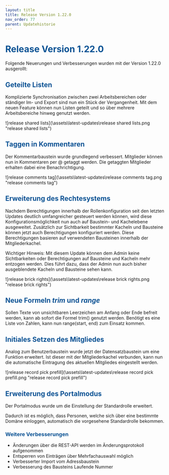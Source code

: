 ```yaml
---
layout: title
title: Release Version 1.22.0
nav_order: 77
parent: Updatehistorie
---
```


# <span style="color:#0b5394">**Release Version 1.22.0**</span>

Folgende Neuerungen und Verbesserungen wurden mit der Version 1.22.0 ausgerollt:

## <span style="color:#0b5394">**Geteilte Listen**</span>

Komplizierte Synchronisation zwischen zwei Arbeitsbereichen oder ständiger Im- und Export sind nun ein Stück der Vergangenheit.
Mit dem neuen Feature können nun Listen geteilt und so über mehrere Arbeitsbereiche hinweg genutzt werden.

![release shared lists](\assets\latest-updates\release shared lists.png "release shared lists")

## <span style="color:#0b5394">**Taggen in Kommentaren**</span>

Der Kommentarbaustein wurde grundlegend verbessert. Mitglieder können nun in Kommentaren per @ getaggt werden.
Die getaggten Mitglieder erhalten dabei eine Benachrichtigung.

![release comments tag](\assets\latest-updates\release comments tag.png "release comments tag")

## <span style="color:#0b5394">**Erweiterung des Rechtesystems**</span>

Nachdem Berechtigungen innerhalb der Rollenkonfiguration seit den letzten Updates deutlich umfangreicher gesteuert werden können, wird diese Konfigurationsmöglichkeit nun auch auf Baustein- und Kachelebene ausgeweitet. Zusätzlich zur Sichtbarkeit bestimmter Kacheln und Bausteine können jetzt auch Berechtigungen konfiguriert werden. Diese Berechtigungen basieren auf verwendeten Bausteinen innerhalb der Mitgliederkachel.

Wichtiger Hinweis: Mit diesem Update können dem Admin keine Sichtbarkeiten oder Berechtigungen auf Bausteine und Kacheln mehr entzogen werden. Dies führt dazu, dass der Admin nun auch bisher ausgeblendete Kacheln und Bausteine sehen kann.

![release brick rights](\assets\latest-updates\release brick rights.png "release brick rights")

## <span style="color:#0b5394">**Neue Formeln _trim_ und _range_**</span>

Sollen Texte von unsichtbaren Leerzeichen am Anfang oder Ende befreit werden, kann ab sofort die Formel trim() genutzt werden. Benötigt es eine Liste von Zahlen, kann nun range(start, end) zum Einsatz kommen.

## <span style="color:#0b5394">**Initiales Setzen des Mitgliedes**</span>

Analog zum Benutzerbaustein wurde jetzt der Datensatzbaustein um eine Funktion erweitert. Ist dieser mit der Mitgliederkachel verbunden, kann nun die automatische Eintragung des aktuellen Mitgliedes eingestellt werden.

![release record pick prefill](\assets\latest-updates\release record pick prefill.png "release record pick prefill")

## <span style="color:#0b5394">**Erweiterung des Portalmodus**</span>

Der Portalmodus wurde um die Einstellung der Standardrolle erweitert.

Dadurch ist es möglich, dass Personen, welche sich über eine bestimmte Domäne einloggen, automatisch die vorgesehene Standardrolle bekommen.

### <span style="color:#0b5394">**Weitere Verbesserungen**</span>

-   Änderungen über die REST-API werden im Änderungsprotokoll aufgenommen
-   Entsperren von Einträgen über Mehrfachauswahl möglich
-   Verbesserter Import vom Adressbaustein
-   Verbesserung des Bausteins Laufende Nummer
